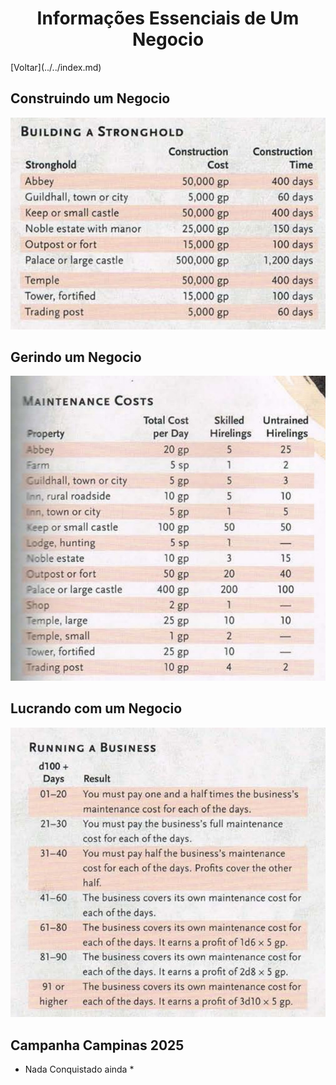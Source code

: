 <h1 style="text-align: center"> Informações Essenciais de Um Negocio</h1>
[Voltar](../../index.md)

## Construindo um Negocio
![Construindo um Negocio](./images/business-buildings.jpeg)

## Gerindo um Negocio
![Gerenciando um Negocio](./images/business-maintenance.jpeg)

## Lucrando com um Negocio
![Lucrando com um Negocio](./images/business-running.jpeg)

## Campanha Campinas 2025

 * Nada Conquistado ainda * 